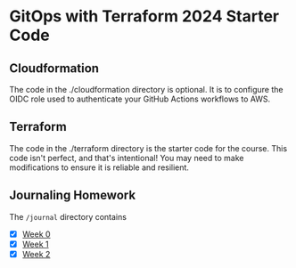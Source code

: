 # GitOps with Terraform 2024 Starter Code

## Cloudformation

The code in the ./cloudformation directory is optional. It is to configure the OIDC role used to authenticate your GitHub Actions workflows to AWS.

## Terraform

The code in the ./terraform directory is the starter code for the course. This code isn't perfect, and that's intentional! You may need to make modifications to ensure it is reliable and resilient.

## Journaling Homework

The `/journal` directory contains

- [X] [Week 0](journal/week0.md)
- [X] [Week 1](journal/week1.md)
- [X] [Week 2](journal/week2.md)
